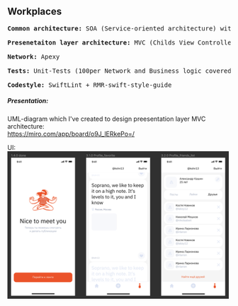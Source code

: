 ## Workplaces

<pre>
<b>Common architecture:</b> SOA (Service-oriented architecture) with microservices

<b>Presenetaiton layer architecture:</b> MVC (Childs View Controllers + Fabrics)

<b>Network:</b> Apexy

<b>Tests:</b> Unit-Tests (100per Network and Business logic covered)

<b>Codestyle:</b> SwiftLint + RMR-swift-style-guide
</pre>


##### Presentation:

UML-diagram which I've created to design preesentation layer MVC architecture: </br>
<a>https://miro.com/app/board/o9J_lERkePo=/</a>

UI:<br>
<a href="url"><img src="https://github.com/odnaks/Workplaces/blob/master/.readme/0.png" width="500"></a>

